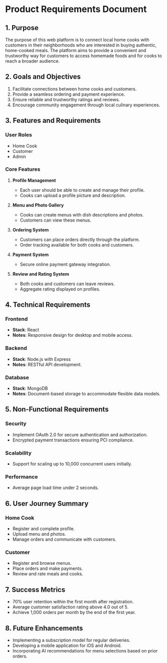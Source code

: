 # Product Requirements Document

## 1. Purpose

The purpose of this web platform is to connect local home cooks with customers in their neighborhoods who are interested in buying authentic, home-cooked meals. The platform aims to provide a convenient and trustworthy way for customers to access homemade foods and for cooks to reach a broader audience.

## 2. Goals and Objectives

1. Facilitate connections between home cooks and customers.
2. Provide a seamless ordering and payment experience.
3. Ensure reliable and trustworthy ratings and reviews.
4. Encourage community engagement through local culinary experiences.

## 3. Features and Requirements

### User Roles

- Home Cook
- Customer
- Admin

### Core Features

1. **Profile Management**
   - Each user should be able to create and manage their profile.
   - Cooks can upload a profile picture and description.

2. **Menu and Photo Gallery**
   - Cooks can create menus with dish descriptions and photos.
   - Customers can view these menus.

3. **Ordering System**
   - Customers can place orders directly through the platform.
   - Order tracking available for both cooks and customers.

4. **Payment System**
   - Secure online payment gateway integration.

5. **Review and Rating System**
   - Both cooks and customers can leave reviews.
   - Aggregate rating displayed on profiles.

## 4. Technical Requirements

### Frontend
- **Stack**: React
- **Notes**: Responsive design for desktop and mobile access.

### Backend
- **Stack**: Node.js with Express
- **Notes**: RESTful API development.

### Database
- **Stack**: MongoDB
- **Notes**: Document-based storage to accommodate flexible data models.

## 5. Non-Functional Requirements

### Security
- Implement OAuth 2.0 for secure authentication and authorization.
- Encrypted payment transactions ensuring PCI compliance.

### Scalability
- Support for scaling up to 10,000 concurrent users initially.

### Performance
- Average page load time under 2 seconds.

## 6. User Journey Summary

### Home Cook
- Register and complete profile.
- Upload menu and photos.
- Manage orders and communicate with customers.

### Customer
- Register and browse menus.
- Place orders and make payments.
- Review and rate meals and cooks.

## 7. Success Metrics

- 70% user retention within the first month after registration.
- Average customer satisfaction rating above 4.0 out of 5.
- Achieve 1,000 orders per month by the end of the first year.

## 8. Future Enhancements

- Implementing a subscription model for regular deliveries.
- Developing a mobile application for iOS and Android.
- Incorporating AI recommendations for menu selections based on prior orders.